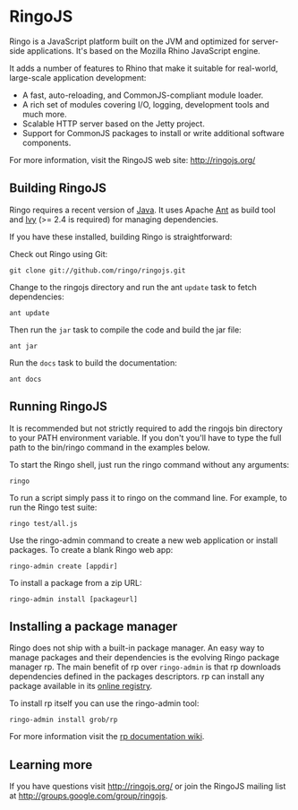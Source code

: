 RingoJS
=======

Ringo is a JavaScript platform built on the JVM and optimized for server-side applications.
It's based on the Mozilla Rhino JavaScript engine.

It adds a number of features to Rhino that make it suitable for real-world,
large-scale application development:

  * A fast, auto-reloading, and CommonJS-compliant module loader.
  * A rich set of modules covering I/O, logging, development tools
    and much more.
  * Scalable HTTP server based on the Jetty project.
  * Support for CommonJS packages to install or write additional software
    components.

For more information, visit the RingoJS web site: <http://ringojs.org/>

Building RingoJS
----------------

Ringo requires a recent version of [Java]. It uses Apache [Ant] as build tool
and [Ivy] (>= 2.4 is required) for managing dependencies.

[Java]: http://www.oracle.com/technetwork/java/javase/downloads/index.html
[Ant]: http://ant.apache.org/
[Ivy]: http://ant.apache.org/ivy/

If you have these installed, building Ringo is straightforward:

Check out Ringo using Git:

    git clone git://github.com/ringo/ringojs.git

Change to the ringojs directory and run the ant `update` task to fetch
dependencies:

    ant update

Then run the `jar` task to compile the code and build the jar file:

    ant jar

Run the `docs` task to build the documentation:

    ant docs

Running RingoJS
---------------

It is recommended but not strictly required to add the ringojs bin directory to
your PATH environment variable. If you don't you'll have to type the full path
to the bin/ringo command in the examples below.

To start the Ringo shell, just run the ringo command without any arguments:

    ringo

To run a script simply pass it to ringo on the command line. For example,
to run the Ringo test suite:

    ringo test/all.js

Use the ringo-admin command to create a new web application or install
packages. To create a blank Ringo web app:

    ringo-admin create [appdir]

To install a package from a zip URL:

    ringo-admin install [packageurl]

Installing a package manager
----------------------------

Ringo does not ship with a built-in package manager.
An easy way to manage packages and their dependencies is the evolving Ringo package manager rp.
The main benefit of rp over `ringo-admin` is that rp downloads dependencies defined in the packages descriptors.
rp can install any package available in its [online registry](http://packages.ringojs.org).

To install rp itself you can use the ringo-admin tool:

    ringo-admin install grob/rp

For more information visit the [rp documentation wiki](https://github.com/grob/rp/wiki).

Learning more
-------------

If you have questions visit <http://ringojs.org/> or join the RingoJS mailing
list at <http://groups.google.com/group/ringojs>.
